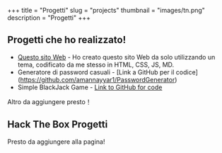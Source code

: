 +++
title = "Progetti"
slug = "projects"
thumbnail = "images/tn.png"
description = "Progetti"
+++

## Progetti che ho realizzato!

* [Questo sito Web]() - Ho creato questo sito Web da solo utilizzando un tema, codificato da me stesso in HTML, CSS, JS, MD.
* Generatore di password casuali - [Link a GitHub per il codice] (https://github.com/amannayyar1/PasswordGenerator)
* Simple BlackJack Game - [Link to GitHub for code](https://github.com/amannayyar1/BlackJack)

Altro da aggiungere presto！

## Hack The Box Progetti
Presto da aggiungere alla pagina!